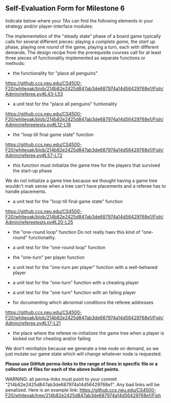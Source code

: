 ## Self-Evaluation Form for Milestone 6

Indicate below where your TAs can find the following elements in your strategy and/or player-interface modules:

The implementation of the "steady state" phase of a board game
typically calls for several different pieces: playing a *complete
game*, the *start up* phase, playing one *round* of the game, playing a *turn*, 
each with different demands. The design recipe from the prerequisite courses call
for at least three pieces of functionality implemented as separate
functions or methods:

- the functionality for "place all penguins"

https://github.ccs.neu.edu/CS4500-F20/whiteoak/blob/214b82e2425d847ab3de687974a14d56429768e1/Fish/Admin/referee.py#L43-L53

- a unit test for the "place all penguins" funtionality 

https://github.ccs.neu.edu/CS4500-F20/whiteoak/blob/214b82e2425d847ab3de687974a14d56429768e1/Fish/Admin/refereetests.py#L12-L18

- the "loop till final game state"  function

https://github.ccs.neu.edu/CS4500-F20/whiteoak/blob/214b82e2425d847ab3de687974a14d56429768e1/Fish/Admin/referee.py#L57-L72

- this function must initialize the game tree for the players that survived the start-up phase

We do not initialize a game tree because we thought having a game tree wouldn't mak sense when a tree can't have placements and a referee has to handle placements.

- a unit test for the "loop till final game state"  function

https://github.ccs.neu.edu/CS4500-F20/whiteoak/blob/214b82e2425d847ab3de687974a14d56429768e1/Fish/Admin/refereetests.py#L20-L25

- the "one-round loop" function
Do not really haev this kind of "one-round" functionality.
- a unit test for the "one-round loop" function


- the "one-turn" per player function


- a unit test for the "one-turn per player" function with a well-behaved player 


- a unit test for the "one-turn" function with a cheating player


- a unit test for the "one-turn" function with an failing player 


- for documenting which abnormal conditions the referee addresses 

https://github.ccs.neu.edu/CS4500-F20/whiteoak/blob/214b82e2425d847ab3de687974a14d56429768e1/Fish/Admin/referee.py#L17-L21

- the place where the referee re-initializes the game tree when a player is kicked out for cheating and/or failing 

We don't reinitialize because we generate a tree node on demand, so we just mutate our game state which will change whatever node is requested.

**Please use GitHub perma-links to the range of lines in specific
file or a collection of files for each of the above bullet points.**

  WARNING: all perma-links must point to your commit "214b82e2425d847ab3de687974a14d56429768e1".
  Any bad links will be penalized.
  Here is an example link:
    <https://github.ccs.neu.edu/CS4500-F20/whiteoak/tree/214b82e2425d847ab3de687974a14d56429768e1/Fish>


